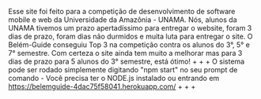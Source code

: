 Esse site foi feito para a competição de desenvolvimento de software mobile e web da Universidade da Amazônia - UNAMA. Nós, alunos da UNAMA tivemos um prazo apertadíssimo para entregar o website, foram 3 dias de prazo, foram dias não durmidos e muita luta para entregar o site. O Belém-Guide conseguiu Top 3 na competição contra os alunos do 3°, 5° e 7° semestre. Com certeza o site ainda tem muito a melhorar mas para 3 dias de prazo para 5 alunos do 3° semestre, está ótimo!
+
+
+
O sistema pode ser rodado simplemente digitando "npm start" no seu prompt de comando    -  Você precisa ter o NODE.js instalado
ou entrando em  https://belemguide-4dac75f58041.herokuapp.com/
+
+
+
